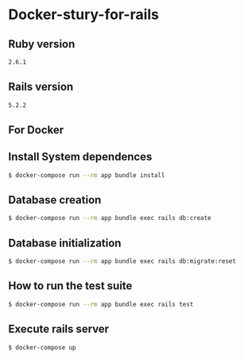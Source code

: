 # Docker-stury-for-rails

## Ruby version
```bash
2.6.1
```

## Rails version
```bash
5.2.2
```

## For Docker

## Install System dependences
```bash
$ docker-compose run --rm app bundle install
```

## Database creation
```bash
$ docker-compose run --rm app bundle exec rails db:create
```

## Database initialization
```bash
$ docker-compose run --rm app bundle exec rails db:migrate:reset
```

## How to run the test suite
```bash
$ docker-compose run --rm app bundle exec rails test
```

## Execute rails server
```bash
$ docker-compose up
```
